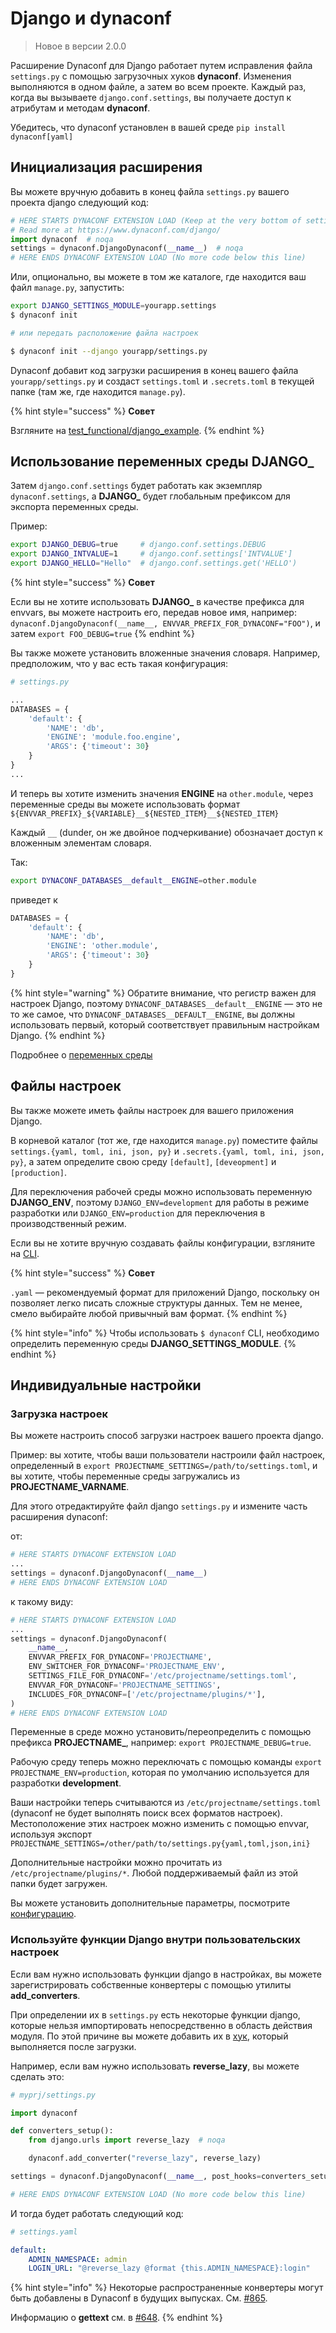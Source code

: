 # Django и dynaconf

> Новое в версии 2.0.0

Расширение Dynaconf для Django работает путем исправления файла `settings.py` с помощью загрузочных хуков **dynaconf**. Изменения выполняются в одном файле, а затем во всем проекте. Каждый раз, когда вы вызываете `django.conf.settings`, вы получаете доступ к атрибутам и методам **dynaconf**.

Убедитесь, что dynaconf установлен в вашей среде `pip install dynaconf[yaml]`

## Инициализация расширения

Вы можете вручную добавить в конец файла `settings.py` вашего проекта django следующий код:

```python
# HERE STARTS DYNACONF EXTENSION LOAD (Keep at the very bottom of settings.py)
# Read more at https://www.dynaconf.com/django/
import dynaconf  # noqa
settings = dynaconf.DjangoDynaconf(__name__)  # noqa
# HERE ENDS DYNACONF EXTENSION LOAD (No more code below this line)
```

Или, опционально, вы можете в том же каталоге, где находится ваш файл `manage.py`, запустить:

```bash
export DJANGO_SETTINGS_MODULE=yourapp.settings
$ dynaconf init

# или передать расположение файла настроек

$ dynaconf init --django yourapp/settings.py
```

Dynaconf добавит код загрузки расширения в конец вашего файла `yourapp/settings.py` и создаст `settings.toml` и `.secrets.toml` в текущей папке (там же, где находится `manage.py`).

{% hint style="success" %}
**Совет**

Взгляните на [test\_functional/django\_example](https://github.com/dynaconf/dynaconf/tree/master/tests\_functional/django\_example).
{% endhint %}

## Использование переменных среды DJANGO\_

Затем `django.conf.settings` будет работать как экземпляр `dynaconf.settings`, а **DJANGO\_** будет глобальным префиксом для экспорта переменных среды.

Пример:

```bash
export DJANGO_DEBUG=true     # django.conf.settings.DEBUG
export DJANGO_INTVALUE=1     # django.conf.settings['INTVALUE']
export DJANGO_HELLO="Hello"  # django.conf.settings.get('HELLO')
```

{% hint style="success" %}
**Совет**

Если вы не хотите использовать **DJANGO\_** в качестве префикса для envvars, вы можете настроить его, передав новое имя, например: `dynaconf.DjangoDynaconf(__name__, ENVVAR_PREFIX_FOR_DYNACONF="FOO")`, и затем `export FOO_DEBUG=true`
{% endhint %}

Вы также можете установить вложенные значения словаря. Например, предположим, что у вас есть такая конфигурация:

```python
# settings.py

...
DATABASES = {
    'default': {
        'NAME': 'db',
        'ENGINE': 'module.foo.engine',
        'ARGS': {'timeout': 30}
    }
}
...
```

И теперь вы хотите изменить значения **ENGINE** на `other.module`, через переменные среды вы можете использовать формат `${ENVVAR_PREFIX}_${VARIABLE}__${NESTED_ITEM}__${NESTED_ITEM}`

Каждый `__` (dunder, он же двойное подчеркивание) обозначает доступ к вложенным элементам словаря.

Так:

```bash
export DYNACONF_DATABASES__default__ENGINE=other.module
```

приведет к

```python
DATABASES = {
    'default': {
        'NAME': 'db',
        'ENGINE': 'other.module',
        'ARGS': {'timeout': 30}
    }
}
```

{% hint style="warning" %}
Обратите внимание, что регистр важен для настроек Django, поэтому `DYNACONF_DATABASES__default__ENGINE` — это не то же самое, что `DYNACONF_DATABASES__DEFAULT__ENGINE`, вы должны использовать первый, который соответствует правильным настройкам Django.
{% endhint %}

Подробнее о [переменных среды](sliyanie-merging.md#vlozhennye-klyuchi-v-slovari-cherez-peremennye-okruzheniya.)

## Файлы настроек

Вы также можете иметь файлы настроек для вашего приложения Django.

В корневой каталог (тот же, где находится `manage.py`) поместите файлы `settings.{yaml, toml, ini, json, py}` и `.secrets.{yaml, toml, ini, json, py}`, а затем определите свою среду `[default]`, `[deveopment]` и `[production]`.

Для переключения рабочей среды можно использовать переменную **DJANGO\_ENV**, поэтому `DJANGO_ENV=development` для работы в режиме разработки или `DJANGO_ENV=production` для переключения в производственный режим.

Если вы не хотите вручную создавать файлы конфигурации, взгляните на [CLI](cli-dynaconf.md).

{% hint style="success" %}
**Совет**

`.yaml` — рекомендуемый формат для приложений Django, поскольку он позволяет легко писать сложные структуры данных. Тем не менее, смело выбирайте любой привычный вам формат.
{% endhint %}

{% hint style="info" %}
Чтобы использовать `$ dynaconf` CLI, необходимо определить переменную среды **DJANGO\_SETTINGS\_MODULE**.
{% endhint %}

## Индивидуальные настройки

### Загрузка настроек

Вы можете настроить способ загрузки настроек вашего проекта django.

Пример: вы хотите, чтобы ваши пользователи настроили файл настроек, определенный в `export PROJECTNAME_SETTINGS=/path/to/settings.toml`, и вы хотите, чтобы переменные среды загружались из **PROJECTNAME\_VARNAME**.

Для этого отредактируйте файл django `settings.py` и измените часть расширения dynaconf:

от:

```python
# HERE STARTS DYNACONF EXTENSION LOAD
...
settings = dynaconf.DjangoDynaconf(__name__)
# HERE ENDS DYNACONF EXTENSION LOAD
```

к такому виду:

```python
# HERE STARTS DYNACONF EXTENSION LOAD
...
settings = dynaconf.DjangoDynaconf(
    __name__,
    ENVVAR_PREFIX_FOR_DYNACONF='PROJECTNAME',
    ENV_SWITCHER_FOR_DYNACONF='PROJECTNAME_ENV',
    SETTINGS_FILE_FOR_DYNACONF='/etc/projectname/settings.toml',
    ENVVAR_FOR_DYNACONF='PROJECTNAME_SETTINGS',
    INCLUDES_FOR_DYNACONF=['/etc/projectname/plugins/*'],
)
# HERE ENDS DYNACONF EXTENSION LOAD
```

Переменные в среде можно установить/переопределить с помощью префикса **PROJECTNAME\_**, например: `export PROJECTNAME_DEBUG=true`.

Рабочую среду теперь можно переключать с помощью команды `export PROJECTNAME_ENV=production`, которая по умолчанию используется для разработки **development**.

Ваши настройки теперь считываются из `/etc/projectname/settings.toml` (dynaconf не будет выполнять поиск всех форматов настроек). Местоположение этих настроек можно изменить с помощью envvar, используя экспорт `PROJECTNAME_SETTINGS=/other/path/to/settings.py{yaml,toml,json,ini}`

Дополнительные настройки можно прочитать из `/etc/projectname/plugins/*`. Любой поддерживаемый файл из этой папки будет загружен.

Вы можете установить дополнительные параметры, посмотрите [конфигурацию](konfiguraciya-dynaconf.md).

### Используйте функции Django внутри пользовательских настроек

Если вам нужно использовать функции django в настройках, вы можете зарегистрировать собственные конвертеры с помощью утилиты **add\_converters**.

При определении их в `settings.py` есть некоторые функции django, которые нельзя импортировать непосредственно в область действия модуля. По этой причине вы можете добавить их в [хук](rasshirennoe-ispolzovanie-dynaconf.md#khuki), который выполняется после загрузки.

Например, если вам нужно использовать **reverse\_lazy**, вы можете сделать это:

```python
# myprj/settings.py

import dynaconf

def converters_setup():
    from django.urls import reverse_lazy  # noqa

    dynaconf.add_converter("reverse_lazy", reverse_lazy)

settings = dynaconf.DjangoDynaconf(__name__, post_hooks=converters_setup)

# HERE ENDS DYNACONF EXTENSION LOAD (No more code below this line)
```

И тогда будет работать следующий код:

```yaml
# settings.yaml

default:
    ADMIN_NAMESPACE: admin
    LOGIN_URL: "@reverse_lazy @format {this.ADMIN_NAMESPACE}:login"
```

{% hint style="info" %}
Некоторые распространенные конвертеры могут быть добавлены в Dynaconf в будущих выпусках. См. [#865](https://github.com/dynaconf/dynaconf/issues/865).

Информацию о **gettext** см. в [#648](https://github.com/dynaconf/dynaconf/issues/648).
{% endhint %}
